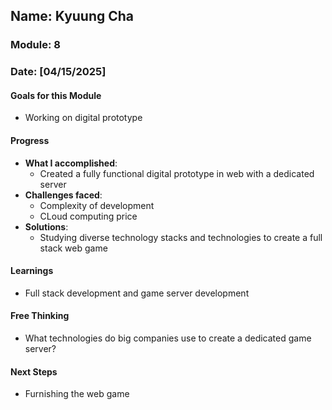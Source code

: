 <!-- Markdown Docs: https://docs.github.com/en/get-started/writing-on-github/getting-started-with-writing-and-formatting-on-github/basic-writing-and-formatting-syntax -->
## Name: Kyuung Cha
### Module: 8

<!-- Repeat the below as needed-->
### Date: [04/15/2025]

#### Goals for this Module
- Working on digital prototype

#### Progress
- **What I accomplished**:
  - Created a fully functional digital prototype in web with a dedicated server
- **Challenges faced**:
  - Complexity of development
  - CLoud computing price
- **Solutions**:
  - Studying diverse technology stacks and technologies to create a full stack web game

#### Learnings
- Full stack development and game server development

#### Free Thinking
- What technologies do big companies use to create a dedicated game server?

#### Next Steps
- Furnishing the web game
